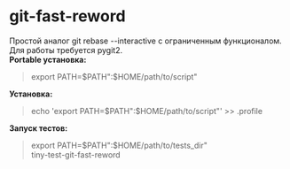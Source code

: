 # git-fast-reword
Простой аналог git rebase --interactive с ограниченным функционалом. 
Для работы требуется pygit2.  
**Portable установка:**  
> export PATH=$PATH":$HOME/path/to/script"  

**Установка:**  
> echo 'export PATH=$PATH":$HOME/path/to/script"' >> .profile  

**Запуск тестов:**
> export PATH=$PATH":$HOME/path/to/tests_dir"  
> tiny-test-git-fast-reword <args>  
